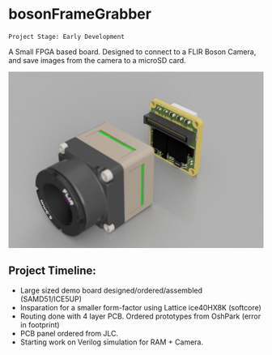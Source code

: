 # bosonFrameGrabber

	Project Stage: Early Development

A Small FPGA based board. Designed to connect to a FLIR Boson Camera, and save images from the camera to a microSD card.

![alt-text](hw/bosonFrameGrabber_1_00/plot/BosonFrameGrabber_assembly_001.jpg "bosonFrameGrabber Front")

## Project Timeline:
* Large sized demo board designed/ordered/assembled (SAMD51/ICE5UP)
* Insparation for a smaller form-factor using Lattice ice40HX8K (softcore)
* Routing done with 4 layer PCB. Ordered prototypes from OshPark (error in footprint)
* PCB panel ordered from JLC.
* Starting work on Verilog simulation for RAM + Camera.
